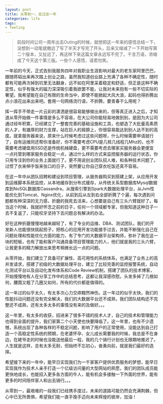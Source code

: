 ```yaml
---
layout: post
title: 从零到一，走过这一年
categories: life
tags: 
- feeling
---
```


>前段时间公司一周年出去Outing的时候，就想把这一年来的感悟总结一下，没想到一动笔就撤远了写了半天才写完了开头，后来又缩减了一下开始写第二个版本，又扯远了，再这样下来这篇文章永远写不完了。千言万语，浓缩成了今天这个第三版。一些个人感悟，请君勿笑。

一年前的今天，正式告别我服务四年对我职业生涯影响对最大的老东家阿里巴巴，跟随蒋韬出来再次踏上创业之路，虽然我知道创业路上充满了各种不确定性，随时都有可能再次掉到坑里无法翻身，远不如在阿里呆着稳定和舒适，但正是这种不确定性，似乎有强大的磁力深深吸引着我欲罢不能，让我对未来抱有一些不切实际的奢望。我希望能在自己有限的生命当中，即使不能掀起大风大浪，起码也得折腾出点小浪花出来出来吧。套用一句网络流行语，不折腾，要青春干么用呢？

挥一挥手不带走一片云彩的潇洒是很容易能够做出来的，但等真正进入之后，才知道从零开始做一件事情是多么不容易，在大公司你能轻易地做到别，是因为大公司通过经年积累，已经建立了一整套完善的基础设施和工具，也塑造了大批量高素质的人才，有雄厚的财力支撑，站在巨人的肩膀上，你很容易能达到别人达不到的高度。就拿服务器来说，原来什么时候考虑过这些问题呀，什么时候需要申请就行了，自有运维同还帮你准备好，你不需要考虑CPU是几核几线程几Mhz的，也不需要考虑硬盘用SSD还是传统机械硬盘，更不需要考虑去哪家买服务器会更便宜一点托管到哪家服务会稳定一点，通过什么样的方式来监控服务器的运行状态，你只用专注到你的业务上面就行了。更不用说创业团队招人难，和各种技术问题了。过惯了衣来伸手饭来张口的日子，突然要让你自己穿衣吃饭还真不容易。

在这一年中从团队招聘和建设到项目管理，从服务器购买到搭建上架，从应用开发到运维脚本系统监控，从本地缓存到分布式缓存，从传统关系型数据库Mysql数据库到NoSQL数据库Cassandra，从搜索引擎到Spark大数据处理平台，从Jvm性能优化到Tomcat、Nginx优化，从前到后从左到右全部折腾了个遍，每次遇到问题都有种深深的无力感，折磨的我死去活来，心想要是自己有三头六臂就好了。每当这个时候，我就好怀念之前的日子，任何一个领域都专家，但我知道这种日子一去不复返了，只能咬牙坚持下去问题总有解决的办法。

好在这种折磨慢慢地越来越轻了，有了专业的运维、DBA、测试团队，我们的开发新人也能很快挑起担子，把核心的应用开发功能接手过去，并能不断强化自己在问题处理和性能优化方面的能力，有了专门的大数据平台架构师，弥补了我在这一块的短板，也有了能和客户沟通具备项目管理能力的人，他们就是我的三头六臂，让我更多的精力解放出来思考稍微长远一点的问题。

从零开始，我们建立了具备可扩展性、高可用性的系统体系，也满足了业务上的高并发请求，搭建了初级的大数据处理平台，建立了比较完善的监控报警系统，自动化测试平台以及自动化发布体系和Code Review机制，搭建了团队的技术博客，开始慢慢地有人在分享工作中的总结思考，这都让我深感欣慰。头发多掉了几根如何，腰围又粗了几圈又如何，所有的代价都是值得的。

这一年过的似乎太久，有太多次心力交瘁黯然神伤。这一年过的似乎太快，我们的性能抖动问题还没有完全解决，我们的大数据平台还不成熟，我们团队结构还不完整还不成熟，还有太多太多的事情没有来的及做好。。。

这一年里，有太多的收获，招进来了很多不错的技术人才，自己的技术和管理能力也得到全面的提升，我们家第二个小天使也快要降临了。这一年里，也有不少遗憾，系统出现了各种各样的不稳定问题，影响了用户的正常使用，没能达到自己打造一个高稳定性系统的预期，在老婆怀孕、女儿成长需要我的时候，我总是不在身边，在姥爷走的时候也没能送他最后一程，我的几个骑行计划也无限期地推迟了。人生就是这样，总有太多无耐，但始终不忘初心，奋勇向前，就是我们最好的选择。

希望接下来的一年中，能早日实现我们为一千家客户提供优质服务的梦想，能早日实现我作为技术人亲手打造一个亿级访问量的大型网站的夙愿，我们的团队成员能更快地成长，也能招入更多各方面的牛人，能有机会多接触一下外面的世界，能有更多的时间陪伴家人和出去骑行。。。

从零到一，最艰难的一段我们已经携手度过，未来的道路可能仍然会充满荆棘，但心中已无所畏惧，希望我们能一直手挽手迈向未来辉煌的彼岸，加油！